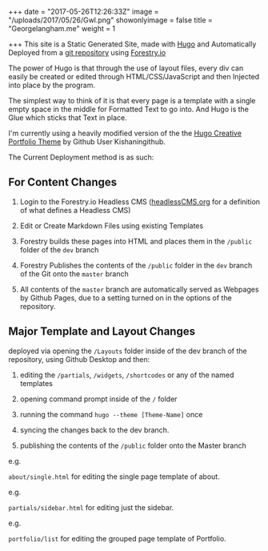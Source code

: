 +++
date = "2017-05-26T12:26:33Z"
image = "/uploads/2017/05/26/Gwl.png"
showonlyimage = false
title = "Georgelangham.me"
weight = 1

+++
This site is a Static Generated Site, made with [Hugo](https://gohugo.io) and Automatically Deployed from a [git repository](https://github.com/GeorgeWL/georgelangham.me.github.io) using [Forestry.io](https://Forestry.io)

The power of Hugo is that through the use of layout files, every  div can easily be created or edited through HTML/CSS/JavaScript and then Injected into place by the program.
<!--more-->

The simplest way to think of it is that every page is a template with a single empty space in the middle for Formatted Text to go into. And Hugo is the Glue which sticks that Text in place.

I'm currently using a heavily modified version of the the [Hugo Creative Portfolio Theme](https://github.com/kishaningithub/hugo-creative-portfolio-theme) by Github User Kishaningithub.

The Current Deployment method is as such:

## For Content Changes

1. Login to the Forestry.io Headless CMS ([headlessCMS.org](https://headlesscms.org) for a definition of what defines a Headless CMS)

1. Edit or Create Markdown Files using existing Templates

1. Forestry builds these pages into HTML and places them in the `/public` folder of the `dev` branch

1. Forestry Publishes the contents of the `/public` folder in the `dev` branch of the Git onto the `master` branch

1. All contents of the `master` branch are automatically served as Webpages by Github Pages, due to a setting turned on in the options of the repository.

## Major Template and Layout Changes

deployed via opening the `/Layouts` folder inside of the dev branch of the repository, using Github Desktop and then:

1. editing the `/partials`, `/widgets`, `/shortcodes` or any of the named templates

1. opening command prompt inside of the `/` folder

1. running the command `hugo --theme [Theme-Name]` once

1. syncing the changes back to the dev branch.

1. publishing the contents of the `/public` folder onto the Master branch

e.g. 

`about/single.html` for editing the single page template of about.

e.g. 

`partials/sidebar.html` for editing just the sidebar.

e.g.

`portfolio/list` for editing the grouped page template of Portfolio.